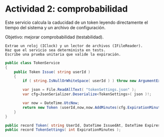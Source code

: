 # Actividad 2: comprobabilidad

Este servicio calcula la caducidad de un token leyendo directamente el tiempo del sistema y un
archivo de configuración.

Objetivo: mejorar comprobabilidad (testabilidad).

    Extrae un reloj (IClock) y un lector de archivos (IFileReader).
    Haz que el servicio sea determinista en tests.
    Escribe una prueba unitaria que valide la expiración.

```csharp
public class TokenService
{
    public Token Issue( string userId )
    {
        if ( string.IsNullOrWhiteSpace( userId ) ) throw new ArgumentException( "userId is required", nameof( userId ) );

        var json = File.ReadAllText( "tokenSettings.json" );
        var cfg=JsonSerializer.Deserialize<TokenSettings>( json )!;

        var now = DateTime.UtcNow;
        return new Token (userId,now,now.AddMinutes(cfg.ExpirationMinutes));
    }
}

public record Token( string UserId, DateTime IssuedAt, DateTime ExpiresAt );
public record TokenSettings( int ExpirationMinutes );
```
